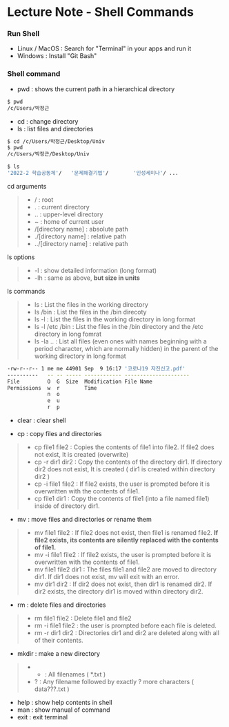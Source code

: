 # Lecture Note - Shell Commands

### Run Shell
- Linux / MacOS : Search for "Terminal" in your apps and run it
- Windows : Install "Git Bash"

### Shell command

- pwd : shows the current path in a hierarchical directory
```sh
$ pwd
/c/Users/박정근
```

- cd : change directory
- ls : list files and directories

```sh
$ cd /c/Users/박정근/Desktop/Univ
$ pwd
/c/Users/박정근/Desktop/Univ

$ ls
'2022-2 학습공동체'/   '문제해결기법'/        '인성세미나'/ ...
```

cd arguments
> - / : root
> - . : current directory
> - .. : upper-level directory
> - ~ : home of current user
> - /[directory name] : absolute path
> - ./[directory name] : relative path
> - ../[directory name] : relative path

ls options
> - -l : show detailed information (long format)
> - -lh : same as above, **but size in units**

ls commands
> - ls : List the files in the working directory
> - ls /bin : List the files in the /bin direcoty 
> - ls -l : List the files in the working directory in long format
> - ls -l /etc /bin : List the files in the /bin directory and the /etc directory in long fomrat
> - ls -la .. : List all files (even ones with names beginning with a period character, which are normally hidden) in the parent of the working directory in long format

```sh
-rw-r--r-- 1 me me 44901 Sep  9 16:17 '코로나19 자진신고.pdf'
----------   -- -- ----- ------------ ---------------------
File         O  G  Size  Modification File Name
Permissions  w  r        Time
             n  o
             e  u
             r  p

```

- clear : clear shell

- cp : copy files and directories
> - cp file1 file2 : Copies the contents of file1 into file2. If file2 does not exist, It is created (overwrite)
> - cp -r dir1 dir2 : Copy the contents of the directory dir1. If directory dir2 does not exist, It is created ( dir1 is created within directory dir2 )
> - cp -i file1 file2 : If file2 exists, the user is prompted before it is overwritten with the contents of file1.
> - cp file1 dir1 : Copy the contents of file1 (into a file named file1) inside of directory dir1.

- mv : move files and directories or rename them
> - mv file1 file2 : If file2 does not exist, then file1 is renamed file2. **If file2 exists, its contents are silently replaced with the contents of file1.**
> - mv -i file1 file2 : If file2 exists, the user is prompted before it is overwritten with the contents of file1.
> - mv file1 file2 dir1 : The files file1 and file2 are moved to directory dir1. If dir1 does not exist, mv will exit with an error.
> - mv dir1 dir2 : If dir2 does not exist, then dir1 is renamed dir2. If dir2 exists, the directory dir1 is moved within directory dir2.

- rm : delete files and directories
> - rm file1 file2 : Delete file1 and file2
> - rm -i file1 file2 : the user is prompted before each file is deleted.
> - rm -r dir1 dir2 : Directories dir1 and dir2 are deleted along with all of their contents.

- mkdir : make a new directory
> - * : All filenames ( *.txt )
> - ? : Any filename followed by exactly ? more characters ( data???.txt )

- help : show help contents in shell
- man : show manual of command
- exit : exit terminal
